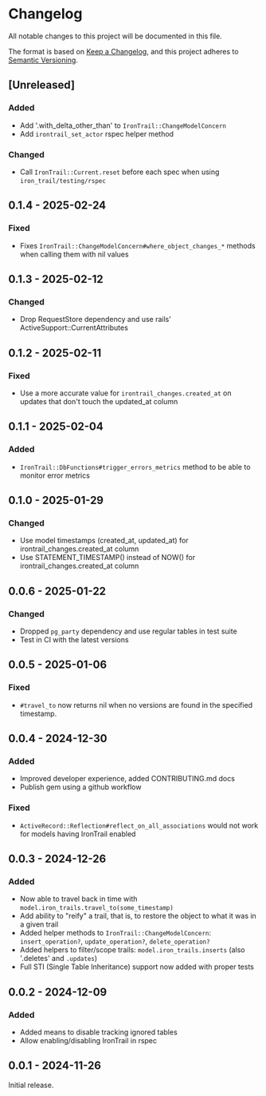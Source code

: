 # Changelog

All notable changes to this project will be documented in this file.

The format is based on [Keep a Changelog](https://keepachangelog.com/en/1.1.0/),
and this project adheres to [Semantic Versioning](https://semver.org/spec/v2.0.0.html).

## [Unreleased]

### Added

- Add '.with_delta_other_than' to `IronTrail::ChangeModelConcern`
- Add `irontrail_set_actor` rspec helper method

### Changed

- Call `IronTrail::Current.reset` before each spec when using `iron_trail/testing/rspec`

## 0.1.4 - 2025-02-24

### Fixed

- Fixes `IronTrail::ChangeModelConcern#where_object_changes_*` methods when calling them with nil values

## 0.1.3 - 2025-02-12

### Changed

- Drop RequestStore dependency and use rails' ActiveSupport::CurrentAttributes

## 0.1.2 - 2025-02-11

### Fixed

- Use a more accurate value for `irontrail_changes.created_at` on updates that don't touch the updated_at column

## 0.1.1 - 2025-02-04

### Added

- `IronTrail::DbFunctions#trigger_errors_metrics` method to be able to monitor error metrics

## 0.1.0 - 2025-01-29

### Changed

- Use model timestamps (created_at, updated_at) for irontrail_changes.created_at column
- Use STATEMENT_TIMESTAMP() instead of NOW() for irontrail_changes.created_at column

## 0.0.6 - 2025-01-22

### Changed

- Dropped `pg_party` dependency and use regular tables in test suite
- Test in CI with the latest versions

## 0.0.5 - 2025-01-06

### Fixed

- `#travel_to` now returns nil when no versions are found in the specified timestamp.

## 0.0.4 - 2024-12-30

### Added

- Improved developer experience, added CONTRIBUTING.md docs
- Publish gem using a github workflow

### Fixed

- `ActiveRecord::Reflection#reflect_on_all_associations` would not work for models having IronTrail enabled

## 0.0.3 - 2024-12-26

### Added

- Now able to travel back in time with `model.iron_trails.travel_to(some_timestamp)`
- Add ability to "reify" a trail, that is, to restore the object to what it was in a given trail
- Added helper methods to `IronTrail::ChangeModelConcern`: `insert_operation?`, `update_operation?`, `delete_operation?`
- Added helpers to filter/scope trails: `model.iron_trails.inserts` (also '.deletes' and `.updates`)
- Full STI (Single Table Inheritance) support now added with proper tests

## 0.0.2 - 2024-12-09

### Added

- Added means to disable tracking ignored tables
- Allow enabling/disabling IronTrail in rspec

## 0.0.1 - 2024-11-26

Initial release.
